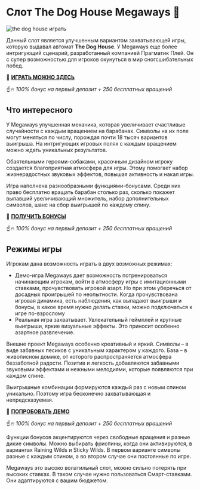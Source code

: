 # Слот The Dog House Megaways 🐶

![the dog house играть](https://i.ibb.co/1vmj0Fy/the-dog-house-play.jpg)

Данный слот является улучшенным вариантом захватывающей игры, которую выдавал автомат **The Dog House**. У Megaways еще более интригующий сценарий, разработанный компанией Прагматик Плей. Он с супер возможностью для игроков окунуться в мир сногсшибательных побед.

🎰 **[ИГРАТЬ МОЖНО ЗДЕСЬ](https://tinyurl.com/55sekt47)**

☝️🔥 *100% бонус на первый депозит + 250 бесплатных вращений*

## Что интересного

У Megaways улучшенная механика, которая увеличивает счастливые случайности с каждым вращением на барабанах. Символы на их поле могут меняться по числу, порождая почти 18 тысяч вариантов выигрыша. На интригующих игровых полях с каждым вращением  можно ждать уникальных результатов.

Обаятельными героями-собаками, красочным дизайном игроку создается благоприятная атмосфера для игры. Этому помогает набор жизнерадостных звуковых эффектов, повышая активность и накал игры.

Игра наполнена разнообразными функциями-бонусами. Среди них право бесплатно вращать барабан столько раз, сколько покажет выпавший увеличивающий множитель, набор дополнительных символов, шанс на сбор выигрышей по каждому спину.

🎰 **[ПОЛУЧИТЬ БОНУСЫ](https://tinyurl.com/55sekt47)**

☝️🔥 *100% бонус на первый депозит + 250 бесплатных вращений*

## Режимы игры

Игрокам дана возможность играть в двух возможных режимах:
- Демо-игра Megaways дает возможность потренироваться начинающим игрокам, войти в атмосферу игры с имитационными ставками, прочувствовать игровой азарт. Но при этом уберечься от досадных проигрышей по неопытности. Когда прочувствована игровая динамика, есть наблюдения, как выпадают выигрыши и бонусы, в какое время нужно делать ставки, можно подключаться к игре по-взрослому
- Реальная игра захватывает. Увлекательный геймплей и крупные выигрыши, яркие визуальные эффекты. Это приносит особенно азартное развлечение.

Внешне проект Megaways особенно креативный и яркий. Символы – в виде забавных песиков с уникальным характером у каждого. База – в живописном домике, от которого распространяется атмосфера беззаботной радости. Позитив и легкость добавляются забавными звуковыми эффектами и нежными мелодиями, которые появляются при каждом спине.

Выигрышные комбинации формируются каждый раз с новым спином уникально. Поэтому игра бесконечно захватывающая и непредсказуемая.

🎰 **[ПОПРОБОВАТЬ ДЕМО](https://tinyurl.com/55sekt47)**

☝️🔥 *100% бонус на первый депозит + 250 бесплатных вращений*

Функции бонусов акцентируются через свободные вращения и разные дикие символы. Можно выбирать фриспины, когда они активируются, в вариантах Raining Wilds и Sticky Wilds. В первом варианте символы разные с каждым спином, а во втором случае они постоянные по игре.

Megaways это высоко волатильный слот, можно сильно потерять при высоких  ставках. В таком случае нужно пользоваться Смарт-ставками. Они адаптируются с вашим бюджетом.






